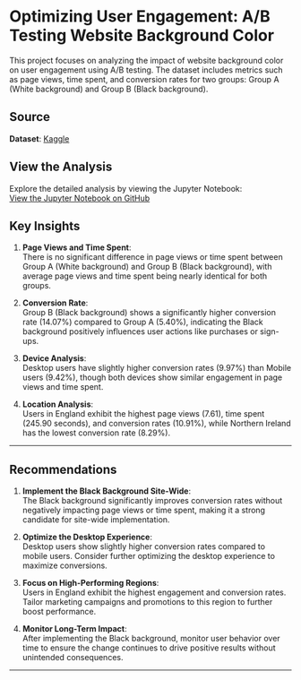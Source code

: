 # Optimizing User Engagement: A/B Testing Website Background Color

This project focuses on analyzing the impact of website background color on user engagement using A/B testing. The dataset includes metrics such as page views, time spent, and conversion rates for two groups: Group A (White background) and Group B (Black background).

## Source
**Dataset**: [Kaggle](https://www.kaggle.com)

## View the Analysis
Explore the detailed analysis by viewing the Jupyter Notebook:  
[View the Jupyter Notebook on GitHub](https://github.com/Sheik1sha/Optimizing-User-Engagement-/blob/main/Project/A_B_testing.ipynb) 

## Key Insights
1. **Page Views and Time Spent**:  
   There is no significant difference in page views or time spent between Group A (White background) and Group B (Black background), with average page views and time spent being nearly identical for both groups.

2. **Conversion Rate**:  
   Group B (Black background) shows a significantly higher conversion rate (14.07%) compared to Group A (5.40%), indicating the Black background positively influences user actions like purchases or sign-ups.

3. **Device Analysis**:  
   Desktop users have slightly higher conversion rates (9.97%) than Mobile users (9.42%), though both devices show similar engagement in page views and time spent.

4. **Location Analysis**:  
   Users in England exhibit the highest page views (7.61), time spent (245.90 seconds), and conversion rates (10.91%), while Northern Ireland has the lowest conversion rate (8.29%).

---

## Recommendations
1. **Implement the Black Background Site-Wide**:  
   The Black background significantly improves conversion rates without negatively impacting page views or time spent, making it a strong candidate for site-wide implementation.

2. **Optimize the Desktop Experience**:  
   Desktop users show slightly higher conversion rates compared to mobile users. Consider further optimizing the desktop experience to maximize conversions.

3. **Focus on High-Performing Regions**:  
   Users in England exhibit the highest engagement and conversion rates. Tailor marketing campaigns and promotions to this region to further boost performance.

4. **Monitor Long-Term Impact**:  
   After implementing the Black background, monitor user behavior over time to ensure the change continues to drive positive results without unintended consequences.

---
